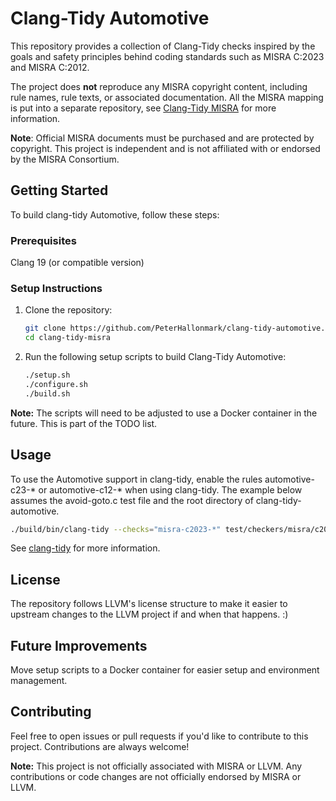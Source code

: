 # Clang-Tidy Automotive

This repository provides a collection of Clang-Tidy checks inspired by the 
goals and safety principles behind coding standards such as MISRA C:2023 
and MISRA C:2012.

The project does **not** reproduce any MISRA copyright content, including 
rule names, rule texts, or associated documentation. All the MISRA mapping
is put into a separate repository, see
[Clang-Tidy MISRA](https://github.com/PeterHallonmark/clang-tidy-misra/tree/main)
for more information.

**Note**: Official MISRA documents must be purchased and are protected 
by copyright. This project is independent and is not affiliated with or 
endorsed by the MISRA Consortium.

## Getting Started

To build clang-tidy Automotive, follow these steps:

### Prerequisites 

Clang 19 (or compatible version)

### Setup Instructions

1. Clone the repository:
   ```bash
   git clone https://github.com/PeterHallonmark/clang-tidy-automotive.git
   cd clang-tidy-misra
   ```

2. Run the following setup scripts to build Clang-Tidy Automotive:
   ```bash
   ./setup.sh
   ./configure.sh
   ./build.sh
   ```

**Note:** The scripts will need to be adjusted to use a Docker container in
the future. This is part of the TODO list.

## Usage

To use the Automotive support in clang-tidy, enable the rules automotive-c23-* 
or automotive-c12-* when using clang-tidy. The example below assumes the 
avoid-goto.c test file and the root directory of clang-tidy-automotive.
   ```bash
   ./build/bin/clang-tidy --checks="misra-c2023-*" test/checkers/misra/c2023/avoid-goto.c -- 
   ```

See [clang-tidy](https://clang.llvm.org/extra/clang-tidy/) for more information.

## License

The repository follows LLVM's license structure to make it easier to upstream
changes to the LLVM project if and when that happens. :)

## Future Improvements

Move setup scripts to a Docker container for easier setup and environment
management.

## Contributing

Feel free to open issues or pull requests if you'd like to contribute to
this project. Contributions are always welcome!

**Note:** This project is not officially associated with MISRA or LLVM.
Any contributions or code changes are not officially endorsed by MISRA or 
LLVM.
